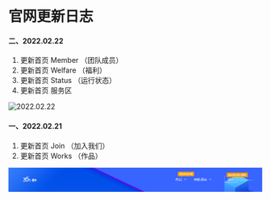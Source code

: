# 官网更新日志

#### 二、2022.02.22

1. 更新首页 Member （团队成员）
2. 更新首页 Welfare （福利）
3. 更新首页 Status （运行状态）
4. 更新首页 服务区

![2022.02.22](../.gitbook/assets/微信截图\_20220222162836.png)

#### 一、2022.02.21

1. 更新首页 Join （加入我们）
2. 更新首页 Works （作品）

![](../.gitbook/assets/join.png)

